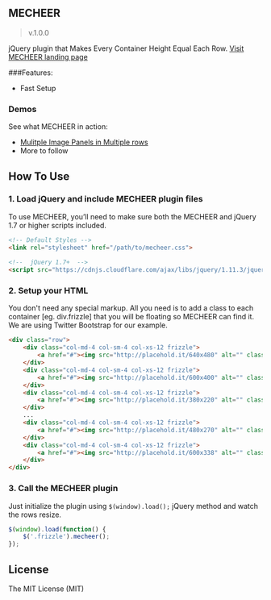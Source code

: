 ## MECHEER ##
>v.1.0.0

jQuery plugin that Makes Every Container Height Equal Each Row.
[Visit MECHEER landing page](http://andrewalba.github.io/mecheer)

###Features:
* Fast Setup

### Demos
See what MECHEER in action:
* [Mulitple Image Panels in Multiple rows](http://andrewalba.github.io/mecheer/#mecheer)
* More to follow

## How To Use ##

### 1. Load jQuery and include MECHEER plugin files
To use MECHEER, you’ll need to make sure both the MECHEER and jQuery 1.7 or higher scripts included.

```html
<!-- Default Styles -->
<link rel="stylesheet" href="/path/to/mecheer.css">
 
<!--  jQuery 1.7+  -->
<script src="https://cdnjs.cloudflare.com/ajax/libs/jquery/1.11.3/jquery.min.map"></script>
```
### 2. Setup your HTML
You don't need any special markup. All you need is to add a class to each container [eg. div.frizzle] that you will be floating so MECHEER can find it. We are using Twitter Bootstrap for our example.

```html
<div class="row">
	<div class="col-md-4 col-sm-4 col-xs-12 frizzle">
		<a href="#"><img src="http://placehold.it/640x480" alt="" class="img-responsive"/></a>
	</div>
	<div class="col-md-4 col-sm-4 col-xs-12 frizzle">
		<a href="#"><img src="http://placehold.it/600x400" alt="" class="img-responsive"/></a>
	</div>
	<div class="col-md-4 col-sm-4 col-xs-12 frizzle">
		<a href="#"><img src="http://placehold.it/380x220" alt="" class="img-responsive"/></a>
	</div>
	...
	<div class="col-md-4 col-sm-4 col-xs-12 frizzle">
		<a href="#"><img src="http://placehold.it/480x270" alt="" class="img-responsive"/></a>
	</div>
	<div class="col-md-4 col-sm-4 col-xs-12 frizzle">
		<a href="#"><img src="http://placehold.it/600x338" alt="" class="img-responsive"/></a>
	</div>
</div>
```
### 3. Call the MECHEER plugin
Just initialize the plugin using `$(window).load();` jQuery method and watch the rows resize.

```javascript
$(window).load(function() {
	$('.frizzle').mecheer();
});
```

License
------------
The MIT License (MIT)
